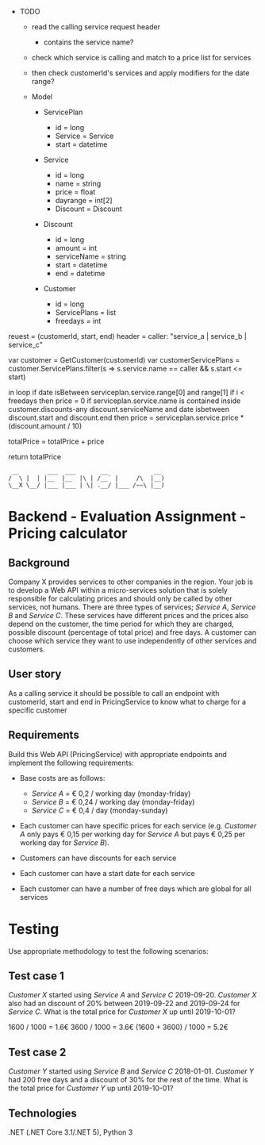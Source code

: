 - TODO
  - read the calling service request header
    - contains the service name?
  
  - check which service is calling and match to a price list for services
  - then check customerId's services and apply modifiers for the date range?

  - Model
    - ServicePlan
      - id = long
      - Service = Service
      - start = datetime

    - Service
      - id = long
      - name = string
      - price = float
      - dayrange = int[2]
      - Discount = Discount

    - Discount
      - id = long
      - amount = int
      - serviceName = string
      - start = datetime
      - end = datetime
    
    - Customer
      - id = long
      - ServicePlans = list<ServicePlan>
      - freedays = int

reuest = (customerId, start, end)
header = caller: "service_a | service_b | service_c"

var customer = GetCustomer(customerId)
var customerServicePlans = customer.ServicePlans.filter(s => s.service.name == caller && s.start <= start)

in loop
if date isBetween serviceplan.service.range[0] and range[1]
if i < freedays then price = 0
if serviceplan.service.name is contained inside customer.discounts-any discount.serviceName
 and date isbetween discount.start and discount.end
 then price = serviceplan.service.price * (discount.amount / 10)

totalPrice = totalPrice + price

return totalPrice


```
 __        ___  ___       __             __
/  \ |  | |__  |__  |\ | /__` |     /\  |__)
\__X \__/ |___ |___ | \| .__/ |___ /~~\ |__)
```

# **Backend - Evaluation Assignment - Pricing calculator**

## **Background**

Company X provides services to other companies in the region. Your job is to develop a Web API within a micro-services solution that is solely responsible for calculating prices and should only be called by other services, not humans. There are three types of services; _Service A_, _Service B_ and _Service C_. These services have different prices and the prices also depend on the customer, the time period for which they are charged, possible discount (percentage of total price) and free days. A customer can choose which service they want to use independently of other services and customers.

## **User story**

As a calling service it should be possible to call an endpoint with customerId, start and end in PricingService to know what to charge for a specific customer

## **Requirements**

Build this Web API (PricingService) with appropriate endpoints and implement the following requirements:

- Base costs are as follows:

  - _Service A_ = € 0,2 / working day (monday-friday)
  - _Service B_ = € 0,24 / working day (monday-friday)
  - _Service C_ = € 0,4 / day (monday-sunday)

- Each customer can have specific prices for each service (e.g. _Customer A_ only pays € 0,15 per working day for _Service A_ but pays € 0,25 per working day for _Service B_).

- Customers can have discounts for each service
- Each customer can have a start date for each service
- Each customer can have a number of free days which are global for all services

# Testing

Use appropriate methodology to test the following scenarios:

## **Test case 1**

_Customer X_ started using _Service A_ and _Service C_ 2019-09-20. _Customer X_ also had an discount of 20% between 2019-09-22 and 2019-09-24 for _Service C_. What is the total price for _Customer X_ up until 2019-10-01?

1600 / 1000 = 1.6€
3600 / 1000 = 3.6€
(1600 + 3600) / 1000 = 5.2€

## **Test case 2**

_Customer Y_ started using _Service B_ and _Service C_ 2018-01-01. _Customer Y_ had 200 free days and a discount of 30% for the rest of the time. What is the total price for _Customer Y_ up until 2019-10-01?

## **Technologies**

.NET (.NET Core 3.1/.NET 5), Python 3
